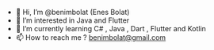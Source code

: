 - 👋 Hi, I’m @benimbolat (Enes Bolat)
- 👀 I’m interested in Java and Flutter
- 🌱 I’m currently learning C# , Java , Dart , Flutter and Kotlin
- 📫 How to reach me ? benimbolat@gmail.com

<!---
benimbolat/benimbolat is a ✨ special ✨ repository because its `README.md` (this file) appears on your GitHub profile.
You can click the Preview link to take a look at your changes.
--->
